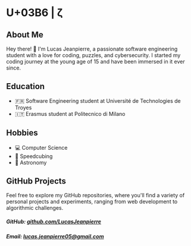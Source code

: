 # U+03B6 | ζ

## About Me

Hey there! 👋 I'm Lucas Jeanpierre, a passionate software engineering student with a love for coding, puzzles, and cybersecurity. I started my coding journey at the young age of 15 and have been immersed in it ever since.

## Education

-   🇫🇷 Software Engineering student at Université de Technologies de Troyes 
-   🇮🇹 Erasmus student at Politecnico di Milano 

## Hobbies

-   💻 Computer Science
-   🧩 Speedcubing 
-   🔭 Astronomy 

## GitHub Projects

Feel free to explore my GitHub repositories, where you'll find a variety of personal projects and experiments, ranging from web development to algorithmic challenges.

##### GitHub: [github.com/LucasJeanpierre](https://github.com/LucasJeanpierre)
##### Email: [lucas.jeanpierre05@gmail.com](mailto:lucas.jeanpierre05@gmail.com)


<!--
Wow! You're like a detective, always seeking answers! As a well-deserved reward for your tireless efforts, enjoy this virtual cookie! 🍪
-->
